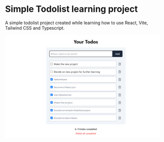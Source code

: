 # Simple Todolist learning project

A simple todolist project created while learning how to use React, Vite, Tailwind CSS and Typescript.

![Image of the app](image.png)
